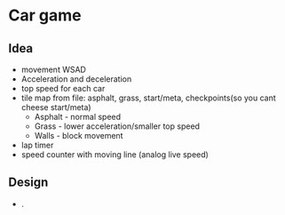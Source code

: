 # Car game
## Idea
- movement WSAD
- Acceleration and deceleration
- top speed for each car
- tile map from file: asphalt, grass, start/meta, checkpoints(so you cant cheese start/meta)
  - Asphalt - normal speed
  - Grass - lower acceleration/smaller top speed
  - Walls - block movement 
- lap timer
- speed counter with moving line (analog live speed)

## Design
- .
